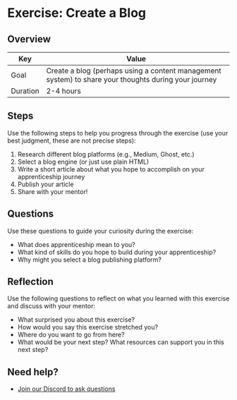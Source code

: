 # Exercise: Create a Blog

## Overview

| Key | Value |
| --- | --- |
| Goal | Create a blog (perhaps using a content management system) to share your thoughts during your journey |
| Duration | 2-4 hours |

## Steps

Use the following steps to help you progress through the exercise (use your best judgment, these are not precise steps):

1. Research different blog platforms (e.g., Medium, Ghost, etc.)
2. Select a blog engine (or just use plain HTML)
3. Write a short article about what you hope to accomplish on your apprenticeship journey
4. Publish your article
5. Share with your mentor!

## Questions

Use these questions to guide your curiosity during the exercise:

- What does apprenticeship mean to you?
- What kind of skills do you hope to build during your apprenticeship?
- Why might you select a blog publishing platform?

## Reflection

Use the following questions to reflect on what you learned with this exercise and discuss with your mentor:

- What surprised you about this exercise?
- How would you say this exercise stretched you? 
- Where do you want to go from here?
- What would be your next step? What resources can support you in this next step?

## Need help?

- [Join our Discord to ask questions](https://discord.gg/bDVYvG3Czd)
